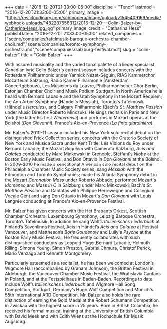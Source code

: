 +++
date = "2016-12-20T21:33:00-05:00"
discipline = "Tenor"
lastmod = "2016-12-20T21:33:00-05:00"
primary_image = "https://res.cloudinary.com/schmopera/image/upload/v1545409169/media/webhook-uploads/1482287558312/2016-12-20---Colin-Balzer-by-Catherina-Hess.jpg.jpg"
primary_image_credit = "Catharina Hess"
publishDate = "2016-12-20T21:33:00-05:00"
related_companies = ["scene/companies/tafelmusik-baroque-orchestra-chamber-choir.md","scene/companies/toronto-symphony-orchestra.md","scene/companies/salzburg-festival.md"]
slug = "colin-balzer"
title = "Colin Balzer"
+++

With assured musicality and the varied tonal palette of a lieder specialist, Canadian lyric Colin Balzer's current season includes concerts with the Rotterdam Philharmonic under Yannick Nézet-Séguin, RIAS Kammerchor, Mozarteum Salzburg, Radio Kamer Filharmonie (Amsterdam Concertgebouw), Les Musiciens du Louvre, Philharmonischer Chor Berlin, Estonian Chamber Choir and Musik Podium Stuttgart. In North America he is heard with Bernard Labadie and the Utah Symphony in the Mozart Requiem; the Ann Arbor Symphony (Händel's Messiah), Toronto's Tafelmusik (Händel's *Hercules*), and Calgary Philharmonic (Bach's *St. Matthew Passion* under Music Director Roberto Minczuk). He sings recitals in Paris and New York (the latter his first *Winterreise*) and performs in Mozart operas at the Bolshoi (*Don Giovanni*), France's Aix-en-Provence (*La finta giardiniera*).

Mr. Balzer's 2010-11 season included his New York solo recital debut on the distinguished Frick Collection series, concerts with the Oratorio Society of New York and Musica Sacra under Kent Tritle, Les Violons du Roy under Bernard Labadie; the Mozart *Requiem* with Camerata Salzburg, *Acis and Galatea* conducted by Marc Minkowski in Grenoble, Steffani's *Niobe* at the Boston Early Music Festival, and Don Ottavio in *Don Giovanni* at the Bolshoi. In 2009-2010 he made a sensational American solo recital debut on the Philadelphia Chamber Music Society series; sang *Messiah* with the Edmonton and Toronto Symphonies; made his Atlanta Symphony debut in the Mozart *Coronation Mass* under Roberto Abbado; performed Mozart's *Idomeneo* and *Mass in C* in Salzburg under Marc Minkowski; Bach's *St. Matthew Passion* and Cantatas with Philippe Herreweghe and Collegium Vocale Gent and sang Don Ottavio in Mozart's *Don Giovanni* with Louis Langrée conducting at France's Aix-en-Provence Festival.

Mr. Balzer has given concerts with the Het Brabants Orkest, Scottish Chamber Orchestra, Luxembourg Symphony, Leipzig Baroque Orchestra, Toronto’s Tafelmusik. In addition he sang Wolf’s *Italienisches Liederbuch* at Finland’s Savonlinna Festival, Acis in Händel’s *Acis and Galatea* at Festival Vancouver, and Mattheson’s *Boris Goudenow* and Lully's *Psyche* at the Boston Early Music Festival. He frequently collaborates with such distinguished conductors as Leopold Hager,Bernard Labadie, Helmuth Rilling, Simone Young, Simon Preston, Gabriel Chmura, Christof Perick, Mario Venzago and Kenneth Montgomery.

Particularly esteemed as a recitalist, he has been welcomed at London’s Wigmore Hall (accompanied by Graham Johnson), the Britten Festival in Aldeburgh, the Vancouver Chamber Music Festival, the Wratislavia Cantans in Poland, and at the Festspielhaus in Baden-Baden. Recordings to date include Wolf’s *Italienisches Liederbuch* and Wigmore Hall Song Competition, Stuttgart, Germany’s Hugo Wolf Competition and Munich's 55th International ARD Competition, Mr. Balzer also holds the rare distinction of earning the Gold Medal at the Robert Schumann Competition in Zwickau with the highest score in 25 years. Born in British Columbia, he received his formal musical training at the University of British Columbia with David Meek and with Edith Wiens at the Hochschule für Musik Augsburg.
